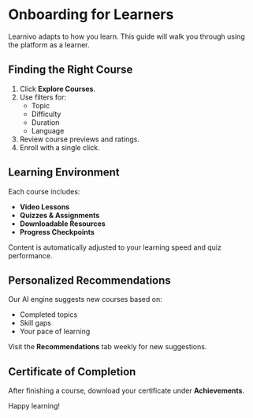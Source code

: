 # Onboarding for Learners

Learnivo adapts to how you learn. This guide will walk you through using the platform as a learner.

## Finding the Right Course

1. Click **Explore Courses**.
2. Use filters for:
   - Topic
   - Difficulty
   - Duration
   - Language
3. Review course previews and ratings.
4. Enroll with a single click.

## Learning Environment

Each course includes:

- **Video Lessons**
- **Quizzes & Assignments**
- **Downloadable Resources**
- **Progress Checkpoints**

Content is automatically adjusted to your learning speed and quiz performance.

## Personalized Recommendations

Our AI engine suggests new courses based on:

- Completed topics
- Skill gaps
- Your pace of learning

Visit the **Recommendations** tab weekly for new suggestions.

## Certificate of Completion

After finishing a course, download your certificate under **Achievements**.

Happy learning!

